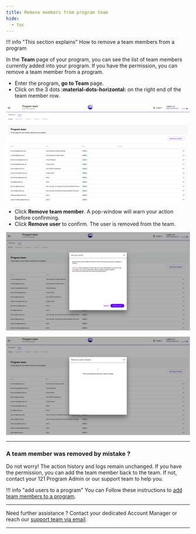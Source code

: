```yaml
---
title: Remove members from program team
hide:
  - toc
---
```


!!! info "This section explains"
    How to remove a team members from a program

In the **Team** page of your program, you can see the list of team members currently added into your program. If you have the permission, you can remove a team member from a program.

- Enter the program, **go to Team** page.
- Click on the 3 dots **:material-dots-horizontal:**  on the right end of the team member row.

![Program Team](https://raw.githubusercontent.com/global-121/121-platform/main/e2e/tests/__screenshots__/UserManualScreenshots/userManualScreenshots.spec.ts/ProgramTeam.png)


- Click **Remove team member**. A pop-window will warn your action before confirming. 
- Click **Remove user** to confirm. The user is removed from the team.

![Action box](https://raw.githubusercontent.com/global-121/121-platform/main/e2e/tests/__screenshots__/UserManualScreenshots/userManualScreenshots.spec.ts/ProgramTeamDeleteRemoveUserActionBox.png)

![Remove team member](https://raw.githubusercontent.com/global-121/121-platform/main/e2e/tests/__screenshots__/UserManualScreenshots/userManualScreenshots.spec.ts/ProgramTeamDeleteRemoveUserValidation.png)

___

### A team member was removed by mistake ?

Do not worry! The action history and logs remain unchanged. If you have the permission, you can add the team member back to the team. If not, contact your 121 Program Admin or our support team to help you.

!!! info "add users to a program"
    You can Follow these instructions to [add team members to a program](./add-team-members.md).



___
Need further assistance ? Contact your dedicated Account Manager or reach our <a href="mailto:support@121.global">support team via email</a>.
___
